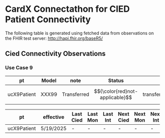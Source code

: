 # CardX Connectathon for CIED Patient Connectivity
The following table is generated using fetched data from observations on the FHIR test server: http://hapi.fhir.org/baseR5/


## Cied Connectivity Observations

### Use Case 9

| pt | Model | note | Status |   |
| --- | --- | --- | --- | --- |
| ucX9Patient | XXX99 | Transferred | $${\color{red}not-applicable}$$ | transferred |

| pt | effective | Last Cied | Last Mon | Last Int | Next Cied | Next Mon | Next Int |
| --- | --- | --- | --- | --- | --- | --- | --- |
| ucX9Patient | 5/19/2025 | - | - | - | - | - | - |


